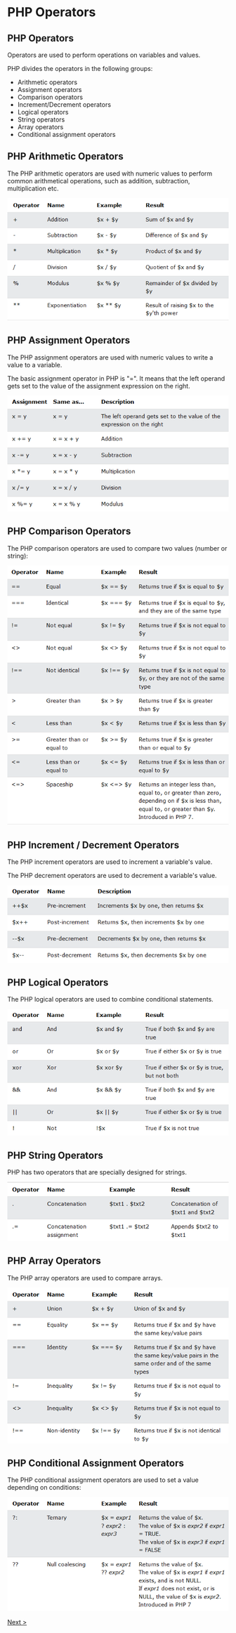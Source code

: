 # PHP Operators

## PHP Operators

Operators are used to perform operations on variables and values.

PHP divides the operators in the following groups:

- Arithmetic operators
- Assignment operators
- Comparison operators
- Increment/Decrement operators
- Logical operators
- String operators
- Array operators
- Conditional assignment operators

## PHP Arithmetic Operators

The PHP arithmetic operators are used with numeric values to perform common arithmetical operations, such as addition, subtraction, multiplication etc.

![alt text](../Assets/11.%20Operators/Operators.PNG)


## PHP Assignment Operators

The PHP assignment operators are used with numeric values to write a value to a variable.

The basic assignment operator in PHP is "=". It means that the left operand gets set to the value of the assignment expression on the right.

![alt text](../Assets/11.%20Operators/Operators-Assignment.PNG)


## PHP Comparison Operators

The PHP comparison operators are used to compare two values (number or string):

![alt text](../Assets/11.%20Operators/Operators-Comparison.PNG)

## PHP Increment / Decrement Operators

The PHP increment operators are used to increment a variable's value.

The PHP decrement operators are used to decrement a variable's value.

![alt](../Assets/11.%20Operators/Operators-In-De-crement.PNG)

## PHP Logical Operators

The PHP logical operators are used to combine conditional statements.

![alt](../Assets/11.%20Operators/Operators-Logic.PNG)

## PHP String Operators

PHP has two operators that are specially designed for strings.

![alt](../Assets/11.%20Operators/Operators-String.PNG)

## PHP Array Operators

The PHP array operators are used to compare arrays.

![alt](../Assets/11.%20Operators/Operators-Array.PNG)

## PHP Conditional Assignment Operators

The PHP conditional assignment operators are used to set a value depending on conditions:

![alt](../Assets/11.%20Operators/Operators-Conditional-Assignment.PNG)


[Next >](../12.%20If-Else-ElseIf/README.md)

